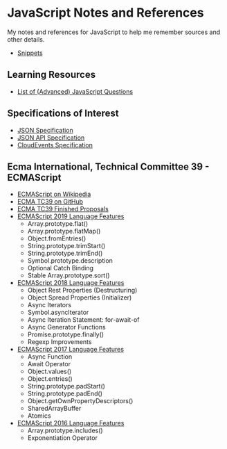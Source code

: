 # JavaScript Notes and References

My notes and references for JavaScript to help me remember sources and other details.

* [Snippets](Snippets.md)

## Learning Resources

* [List of (Advanced) JavaScript Questions](https://github.com/lydiahallie/javascript-questions)

## Specifications of Interest

* [JSON Specification](https://www.json.org/)
* [JSON API Specification](https://jsonapi.org/)
* [CloudEvents Specification](https://github.com/cloudevents/spec)

## Ecma International, Technical Committee 39 - ECMAScript

* [ECMAScript on Wikipedia](https://en.wikipedia.org/wiki/ECMAScript)
* [ECMA TC39 on GitHub](https://github.com/tc39)
* [ECMA TC39 Finished Proposals](https://github.com/tc39/proposals/blob/master/finished-proposals.md)
* [ECMAScript 2019 Language Features](ES2019.md)
  * Array.prototype.flat()
  * Array.prototype.flatMap()
  * Object.fromEntries()
  * String.prototype.trimStart()
  * String.prototype.trimEnd()
  * Symbol.prototype.description
  * Optional Catch Binding
  * Stable Array.prototype.sort()
* [ECMAScript 2018 Language Features](ES2018.md)
  * Object Rest Properties (Destructuring)
  * Object Spread Properties (Initializer)
  * Async Iterators
  * Symbol.asyncIterator
  * Async Iteration Statement: for-await-of
  * Async Generator Functions
  * Promise.prototype.finally()
  * Regexp Improvements
* [ECMAScript 2017 Language Features](ES2017.md)
  * Async Function
  * Await Operator
  * Object.values()
  * Object.entries()
  * String.prototype.padStart()
  * String.prototype.padEnd()
  * Object.getOwnPropertyDescriptors()
  * SharedArrayBuffer
  * Atomics
* [ECMAScript 2016 Language Features](ES2016.md)
  * Array.prototype.includes()
  * Exponentiation Operator


